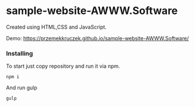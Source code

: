 # sample-website-AWWW.Software
Created using HTML,CSS and JavaScript. 

Demo: https://przemekkruczek.github.io/sample-website-AWWW.Software/ 

### Installing 
To start just copy repository and run it via npm. 

``` npm i ``` 

And run gulp 

``` gulp ```
